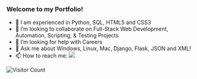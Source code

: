 ### Welcome to my Portfolio!

- 🔭 I am experienced in Python, SQL, HTML5 and CSS3
- 👯 I’m looking to collaborate on Full-Stack Web Development, Automation, Scripting, & Testing Projects
- 🤔 I’m looking for help with Careers
- 💬 Ask me about Windows, Linux, Mac, Django, Flask, JSON and XML!
- 📫 How to reach me: <a href="https://twitter.com/intent/follow?screen_name=Kushal_Bhatia&tw_p=followbutton"><img src="https://img.shields.io/twitter/follow/Kushal_Bhatia?label=%40Kushal_Bhatia&style=social"></a>

![Visitor Count](https://profile-counter.glitch.me/{kushalbhatia}/count.svg)
